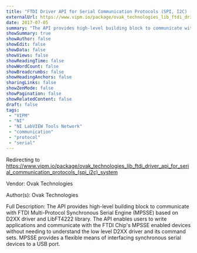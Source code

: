 ```yaml
---
title: "FTDI Driver API for Serial Communication Protocols (SPI, I2C) (System)"
externalUrl: https://www.vipm.io/package/ovak_technologies_lib_ftdi_driver_api_for_serial_communication_protocols_(spi_i2c)_system
date: 2017-07-05
summary: "The API provides high-level building block to communicate with FTDI Multi-Protocol Synchronous Serial Engine (MPSSE) based on D2XX driver and LibFT4222 library."
showSummary: true
showAuthor: false
showEdit: false
showData: false
showViews: false
showReadingTime: false
showWordCount: false
showBreadcrumbs: false
showHeadingAnchors: false
sharingLinks: false
showZenMode: false
showPagination: false
showRelatedContent: false
draft: false
tags:
 - "VIPM"
 - "NI"
 - "NI LabVIEW Tools Network"
 - "communication"
 - "protocol"
 - "serial"
---
```


Redirecting to https://www.vipm.io/package/ovak_technologies_lib_ftdi_driver_api_for_serial_communication_protocols_(spi_i2c)_system

Vendor: Ovak Technologies

Author(s): Ovak Technologies
 
Full Description:
The API provides high-level building block to communicate with FTDI Multi-Protocol Synchronous Serial Engine (MPSSE) based on D2XX driver and LibFT4222 library. The API enables users to write applications and communicate with the FTDI Chip's MPSSE enabled devices without needing to understand the low level D2XX driver and its command sets. MPSSE provides a flexible means of interfacing synchronous serial devices to a USB port.